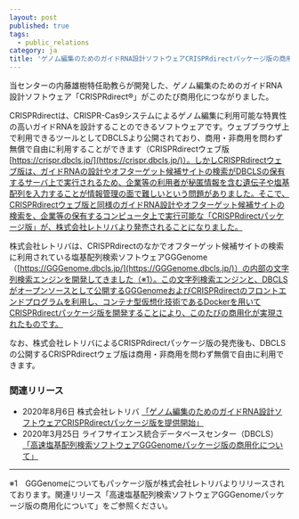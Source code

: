 ```yaml
---
layout: post
published: true
tags:
  - public_relations
category: ja
title: 'ゲノム編集のためのガイドRNA設計ソフトウェアCRISPRdirectパッケージ版の商用化について'
---
```

当センターの内藤雄樹特任助教らが開発した、ゲノム編集のためのガイドRNA設計ソフトウェア「CRISPRdirect®」がこのたび商用化につながりました。

CRISPRdirectは、CRISPR-Cas9システムによるゲノム編集に利用可能な特異性の高いガイドRNAを設計することのできるソフトウェアです。ウェブブラウザ上で利用できるツールとしてDBCLSより公開されており、商用・非商用を問わず無償で自由に利用することができます（CRISPRdirectウェブ版 [https://crispr.dbcls.jp/](https://crispr.dbcls.jp/)）。しかしCRISPRdirectウェブ版は、ガイドRNAの設計やオフターゲット候補サイトの検索がDBCLSの保有するサーバ上で実行されるため、企業等の利用者が秘匿情報を含む遺伝子や塩基配列を入力することが情報管理の面で難しいという問題がありました。そこで、CRISPRdirectウェブ版と同様のガイドRNA設計やオフターゲット候補サイトの検索を、企業等の保有するコンピュータ上で実行可能な「CRISPRdirectパッケージ版」が、株式会社レトリバより発売されることになりました。

株式会社レトリバは、CRISPRdirectのなかでオフターゲット候補サイトの検索に利用されている塩基配列検索ソフトウェアGGGenome（[https://GGGenome.dbcls.jp/](https://GGGenome.dbcls.jp/)）の内部の文字列検索エンジンを開発してきました（※1）。この文字列検索エンジンと、DBCLSがオープンソースとして公開するGGGenomeおよびCRISPRdirectのフロントエンドプログラムを利用し、コンテナ型仮想化技術であるDockerを用いてCRISPRdirectパッケージ版を開発することにより、このたびの商用化が実現されたものです。

なお、株式会社レトリバによるCRISPRdirectパッケージ版の発売後も、DBCLSの公開するCRISPRdirectウェブ版は商用・非商用を問わず無償で自由に利用できます。

### 関連リリース
* 2020年8月6日 株式会社レトリバ [「ゲノム編集のためのガイドRNA設計ソフトウェアCRISPRdirectパッケージ版を提供開始」](https://retrieva.jp/info/press/date_202008061100/)  
* 2020年3月25日 ライフサイエンス統合データベースセンター（DBCLS） [「高速塩基配列検索ソフトウェアGGGenomeパッケージ版の商用化について」](http://dbcls.rois.ac.jp/ja/2020/03/25/post1.html)  

---

※1　GGGenomeについてもパッケージ版が株式会社レトリバよりリリースされております。関連リリース「高速塩基配列検索ソフトウェアGGGenomeパッケージ版の商用化について」をご参照ください。
